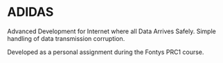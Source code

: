 # ADIDAS
Advanced Development for Internet where all Data Arrives Safely. Simple handling of data transmission corruption.

Developed as a personal assignment during the Fontys PRC1 course.
